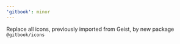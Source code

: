 ```yaml
---
'gitbook': minor
---
```


Replace all icons, previously imported from Geist, by new package `@gitbook/icons`
